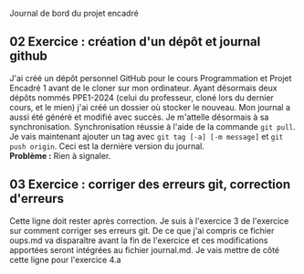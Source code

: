  Journal de bord du projet encadré
## 02 Exercice : création d'un dépôt et journal github
J'ai créé un dépôt personnel GitHub pour le cours Programmation et Projet Encadré 1 avant de le cloner sur mon ordinateur. Ayant désormais deux dépôts nommés PPE1-2024 (celui du professeur, cloné lors du dernier cours, et le mien) j'ai créé un dossier où stocker le nouveau. Mon journal a aussi été généré et modifié avec succès. Je m'attelle désormais à sa synchronisation. Synchronisation réussie à l'aide de la commande `git pull`. Je vais maintenant ajouter un tag avec `git tag [-a] [-m message]` et `git push origin`. Ceci est la dernière version du journal.  
**Problème :** Rien à signaler.

## 03 Exercice : corriger des erreurs git, correction d'erreurs
Cette ligne doit rester après correction.
Je suis à l'exercice 3 de l'exercice sur comment corriger ses erreurs git. De ce que j'ai compris ce fichier oups.md va disparaître avant la fin de l'exercice et ces modifications apportées seront intégrées au fichier journal.md.
Je vais mettre de côté cette ligne pour l'exercice 4.a
